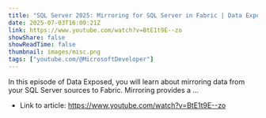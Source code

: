 ```yaml
---
title: "SQL Server 2025: Mirroring for SQL Server in Fabric | Data Exposed"
date: 2025-07-03T16:00:21Z
link: https://www.youtube.com/watch?v=BtE1t9E--zo
showShare: false
showReadTime: false
thumbnail: images/misc.png
tags: ["youtube.com/@MicrosoftDeveloper"]
---
```

In this episode of Data Exposed, you will learn about mirroring data from your SQL Server sources to Fabric. Mirroring provides a ...

- Link to article: https://www.youtube.com/watch?v=BtE1t9E--zo